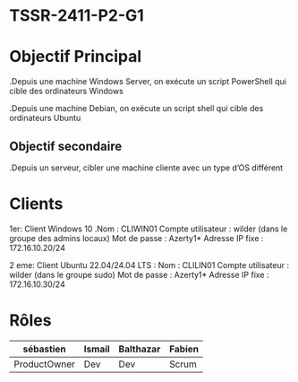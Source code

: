 # TSSR-2411-P2-G1

# Objectif Principal

.Depuis une machine Windows Server, on exécute un script PowerShell qui cible des ordinateurs Windows

.Depuis une machine Debian, on exécute un script shell qui cible des ordinateurs Ubuntu



## Objectif secondaire

.Depuis un serveur, cibler une machine cliente avec un type d’OS différent

# Clients 

1er: Client Windows 10
.Nom : CLIWIN01
 Compte utilisateur : wilder (dans le groupe des admins locaux)
 Mot de passe : Azerty1*
 Adresse IP fixe : 172.16.10.20/24

2 eme: Client Ubuntu 22.04/24.04 LTS :
 Nom : CLILIN01
 Compte utilisateur : wilder (dans le groupe sudo)
 Mot de passe : Azerty1*
 Adresse IP fixe : 172.16.10.30/24

 # Rôles 

 |  sébastien  |  Ismail  |  Balthazar  |  Fabien  |
 | ----------- | -------- | ----------- | -------- |
 | ProductOwner|   Dev    |    Dev      | Scrum    |
